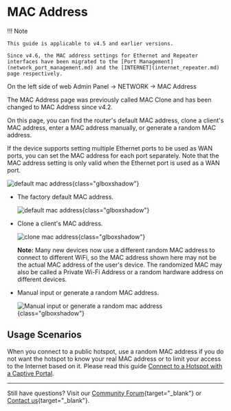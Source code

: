 # MAC Address

!!! Note

    This guide is applicable to v4.5 and earlier versions.
    
    Since v4.6, the MAC address settings for Ethernet and Repeater interfaces have been migrated to the [Port Management](network_port_management.md) and the [INTERNET](internet_repeater.md) page respectively.

On the left side of web Admin Panel -> NETWORK -> MAC Address

The MAC Address page was previously called MAC Clone and has been changed to MAC Address since v4.2.

On this page, you can find the router's default MAC address, clone a client's MAC address, enter a MAC address manually, or generate a random MAC address.

If the device supports setting multiple Ethernet ports to be used as WAN ports, you can set the MAC address for each port separately. Note that the MAC address setting is only valid when the Ethernet port is used as a WAN port.

![default mac address](https://static.gl-inet.com/docs/router/en/4/interface_guide/mac_address/mac_address.png){class="glboxshadow"}

* The factory default MAC address.

    ![default mac address](https://static.gl-inet.com/docs/router/en/4/interface_guide/mac_address/factory_default.png){class="glboxshadow"}

* Clone a client's MAC address.

    ![clone mac address](https://static.gl-inet.com/docs/router/en/4/interface_guide/mac_address/clone.png){class="glboxshadow"}

    **Note:** Many new devices now use a different random MAC address to connect to different WiFi, so the MAC address shown here may not be the actual MAC address of the user's device. The randomized MAC may also be called a Private Wi-Fi Address or a random hardware address on different devices.

* Manual input or generate a random MAC address.

    ![Manual input or generate a random mac address](https://static.gl-inet.com/docs/router/en/4/interface_guide/mac_address/manual.png){class="glboxshadow"}

## Usage Scenarios

When you connect to a public hotspot, use a random MAC address if you do not want the hotspot to know your real MAC address or to limit your access to the Internet based on it. Please read this guide [Connect to a Hotspot with a Captive Portal](../faq/connect_to_a_hotspot_with_captive_portal.md).

---

Still have questions? Visit our [Community Forum](https://forum.gl-inet.com){target="_blank"} or [Contact us](https://www.gl-inet.com/contacts/){target="_blank"}.
